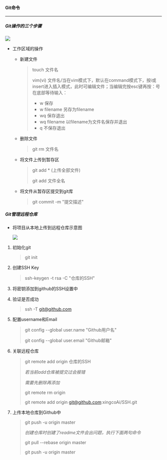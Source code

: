 #### Git命令

---

##### Git操作的三个步骤

![](D:\WorkSpace\typora\微信图片_20200622012029.jpg)



- 工作区域的操作

  - 新建文件

    > touch  文件名
    >
    > vim(vi)  文件名/当在vim模式下，默认在command模式下，按i或insert进入插入模式，此时可编辑文件；当编辑完按esc键再按：号在底部等待输入：
    >
    > - w 保存
    > - w  filename   另存为filename
    > - wq  保存退出
    > - wq filename 以filename为文件名保存并退出
    > - q 不保存退出

  - 删除文件

    > git rm 文件名

  - 将文件上传到暂存区

    > git add * (上传全部文件)
    >
    > git add 文件全名

  - 将文件从暂存区提交到git库

    > git commit -m "提交描述"

##### Git管理远程仓库

- 将项目从本地上传到远程仓库示意图

  ![](D:\WorkSpace\typora\微信图片_20200622014927.jpg)

1. 初始化git

   > git init

2. 创建SSH Key

   > ssh-keygen -t rsa -C "仓库的SSH"

3. 将密钥添加到github的SSH设置中

4. 验证是否成功

   > ssh -T git@github.com

5. 配置username和Email

   > git config  --global user.name  "Github用户名"
   >
   > git config --global user.email  "Github邮箱"

6. 关联远程仓库

   > git remote add origin  仓库的SSH
   >
   > *若当前add仓库被提交过会报错*
   >
   > *需要先删除再添加*
   >
   > git remote rm origin
   >
   > git remote add origin git@github.com:xingcoAi/SSH.git

7. 上传本地仓库到Github中

   > git push -u origin master
   >
   > *创建仓库时创建了readme文件会出问题，执行下面两句命令*
   >
   > git pull --rebase origin master
   >
   > git push -u origin master
